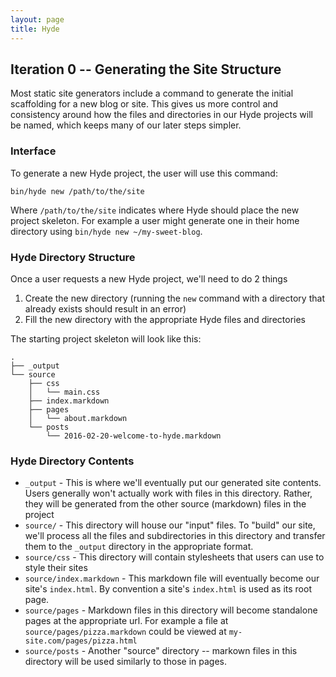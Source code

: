 ```yaml
---
layout: page
title: Hyde
---
```


## Iteration 0 -- Generating the Site Structure

Most static site generators include a command to generate the initial scaffolding for a new blog or site. This gives us more control and consistency around how the files and directories in our Hyde projects will be named, which keeps many of our later steps simpler.

### Interface

To generate a new Hyde project, the user will use this command:

```
bin/hyde new /path/to/the/site
```

Where `/path/to/the/site` indicates where Hyde should place the new project skeleton. For example a user might generate one in their home directory using `bin/hyde new ~/my-sweet-blog`.

### Hyde Directory Structure

Once a user requests a new Hyde project, we'll need to do 2 things

1. Create the new directory (running the `new` command with a directory that already exists should result in an error)
2. Fill the new directory with the appropriate Hyde files and directories

The starting project skeleton will look like this:

```
.
├── _output
└── source
    ├── css
    │   └── main.css
    ├── index.markdown
    ├── pages
    │   └── about.markdown
    └── posts
        └── 2016-02-20-welcome-to-hyde.markdown
```

### Hyde Directory Contents

* `_output` - This is where we'll eventually put our generated site contents. Users generally won't actually work with files in this directory. Rather, they will be generated from the other source (markdown) files in the project
* `source/` - This directory will house our "input" files. To "build" our site, we'll process all the files and subdirectories in this directory and transfer them to the `_output` directory in the appropriate format.
* `source/css` - This directory will contain stylesheets that users can use to style their sites
* `source/index.markdown` - This markdown file will eventually become our site's `index.html`. By convention a site's `index.html` is used as its root page.
* `source/pages` - Markdown files in this directory will become standalone pages at the appropriate url. For example a file at `source/pages/pizza.markdown` could be viewed at `my-site.com/pages/pizza.html`
* `source/posts` - Another "source" directory -- markown files in this directory will be used similarly to those in pages.
